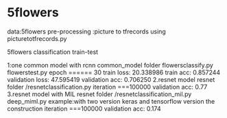 # 5flowers
data:5flowers
pre-processing :picture to tfrecords using picturetotfrecords.py

5flowers classification  train-test
   
1:one common model with rcnn 
common_model folder 
flowersclassify.py
flowerstest.py
   epoch ====== 30
   train loss: 20.338986
   train acc: 0.857244
   validation loss: 47.595419
   validation acc: 0.706250
2.resnet model
  resnet folder /resnetclassification.py
  iteration ===100000
  validation acc: 0.77
3.resnet model with MIL
  resnet folder /resnetclassification_mil.py
  deep_miml.py example:with two version keras and tensorflow version the construction
  iteration ===100000
  validation acc: 0.174
  

